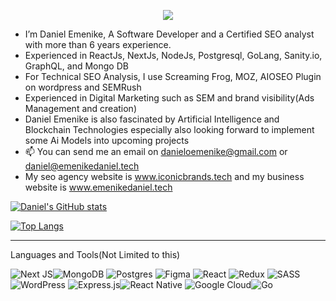 
<p align="center">
  <a href="https://github.com/DenverCoder1/readme-typing-svg">
    <img src="https://readme-typing-svg.demolab.com/?lines=Hi😀%20and%20welcome!;I%20'm%20Daniel%20Emenike😎; A%20Full-stack%20web%20and%20app%20developer;6%2B%20years%20of%20coding%20experience;Please%20feel%20free%20to%20connect%20with%20me🤴📞&font=Fira%20Code&center=true&width=500&height=45&color=FFFFFF&vCenter=true&pause=1000&size=20" /></a>
</p>


- I’m Daniel Emenike, A Software Developer and a Certified SEO analyst with more than 6 years experience.
- Experienced in ReactJs, NextJs, NodeJs, Postgresql, GoLang, Sanity.io, GraphQL, and Mongo DB
- For Technical SEO Analysis, I use Screaming Frog, MOZ, AIOSEO Plugin on wordpress and SEMRush
- Experienced in Digital Marketing such as SEM and brand visibility(Ads Management and creation)
- Daniel Emenike is also fascinated by Artificial Intelligence and Blockchain Technologies especially also looking forward to implement some Ai Models into upcoming projects
- 📫 You can send me an email on danieloemenike@gmail.com or daniel@emenikedaniel.tech
- My seo agency website is www.iconicbrands.tech and my business website is www.emenikedaniel.tech

[![Daniel's GitHub stats](https://github-readme-stats.vercel.app/api?username=danieloemenike&show_icons=true&theme=radical&hide=stars,contribs&rank_icon=github)](https://github.com/danieloemenike/github-readme-stats)

[![Top Langs](https://github-readme-stats.vercel.app/api/top-langs/?username=danieloemenike&layout=donut)](https://github.com/danieloemenike/github-readme-stats)

<hr/>

Languages and Tools(Not Limited to this)


![Next JS](https://img.shields.io/badge/Next-black?style=for-the-badge&logo=next.js&logoColor=white)![MongoDB](https://img.shields.io/badge/MongoDB-%234ea94b.svg?style=for-the-badge&logo=mongodb&logoColor=white) ![Postgres](https://img.shields.io/badge/postgres-%23316192.svg?style=for-the-badge&logo=postgresql&logoColor=white) ![Figma](https://img.shields.io/badge/figma-%23F24E1E.svg?style=for-the-badge&logo=figma&logoColor=white)
![React](https://img.shields.io/badge/react-%2320232a.svg?style=for-the-badge&logo=react&logoColor=%2361DAFB) ![Redux](https://img.shields.io/badge/redux-%23593d88.svg?style=for-the-badge&logo=redux&logoColor=white) ![SASS](https://img.shields.io/badge/SASS-hotpink.svg?style=for-the-badge&logo=SASS&logoColor=white) ![WordPress](https://img.shields.io/badge/WordPress-%23117AC9.svg?style=for-the-badge&logo=WordPress&logoColor=white) ![Express.js](https://img.shields.io/badge/express.js-%23404d59.svg?style=for-the-badge&logo=express&logoColor=%2361DAFB)![React Native](https://img.shields.io/badge/react_native-%2320232a.svg?style=for-the-badge&logo=react&logoColor=%2361DAFB) ![Google Cloud](https://img.shields.io/badge/GoogleCloud-%234285F4.svg?style=for-the-badge&logo=google-cloud&logoColor=white)![Go](https://img.shields.io/badge/go-%2300ADD8.svg?style=for-the-badge&logo=go&logoColor=white)
<!---
<a href="https://github.com/anuraghazra/github-readme-stats">
  <img align="center" src="https://github-readme-stats.vercel.app/api/pin/?username=danieloemenike&repo=autovista" />
</a>
<a href="https://github.com/anuraghazra/convoychat">
  <img align="center" src="https://github-readme-stats.vercel.app/api/pin/?username=danieloemenike&repo=cryptoApp-rtk" />
</a>



danieloemenike/danieloemenike is a ✨ special ✨ repository because its `README.md` (this file) appears on your GitHub profile.
You can click the Preview link to take a look at your changes.
--->
